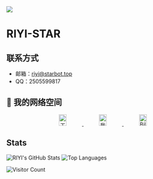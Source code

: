 

<img src="img/bg.gif">

# RIYI-STAR


## 联系方式

- 邮箱：<riyi@starbot.top>
- QQ：2505599817

## 🚀 我的网络空间

<p align="center">
  <a href="https://starbot.top" target="_blank">
    <img src="https://img.shields.io/badge/工作室官网-4285F4?style=flat-square&logo=google-chrome&logoColor=white" style="width: 20%;height: 30px" alt="工作室官网"/>
  </a>
  <a href="https://blog-riyi.pages.dev" target="_blank">
    <img src="https://img.shields.io/badge/我的博客-FF5722?style=flat-square&logo=ghost&logoColor=white" style="width: 20%;height: 30px" alt="我的博客"/>
  </a>
  <a href="https://space.bilibili.com/541864556" target="_blank">
    <img src="https://img.shields.io/badge/B站-00A1D6?style=flat-square&logo=bilibili&logoColor=white" style="width: 20%;height: 30px" alt="Bilibili"/>
  </a>
  <!-- <a href="https://youtube.com/你的频道" target="_blank">
    <img src="https://img.shields.io/badge/YouTube-FF0000?style=flat-square&logo=youtube&logoColor=white" style="width: 20%;height: 30px" alt="YouTube"/>
  </a> -->
</p>

## Stats
![RIYI's GitHub Stats](https://github-readme-stats.vercel.app/api?username=RIYI-STAR&show_icons=true&count_private=true&hide_title=true)
![Top Languages](https://github-readme-stats.vercel.app/api/top-langs/?username=RIYI-STAR&layout=compact)

![Visitor Count](https://profile-counter.glitch.me/RIYI-STAR/count.svg)



